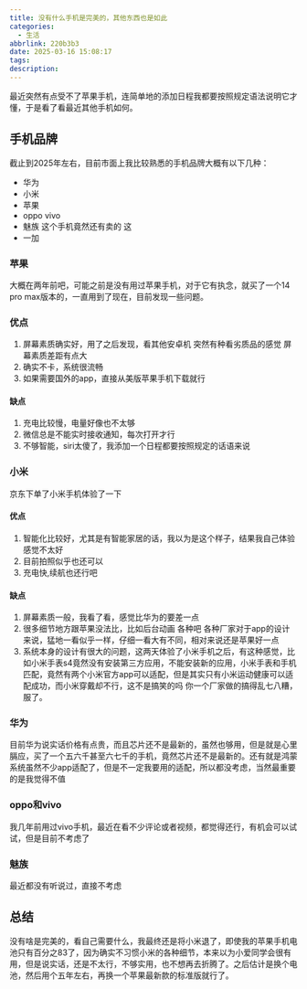 ```yaml
---
title: 没有什么手机是完美的，其他东西也是如此
categories:
  - 生活
abbrlink: 220b3b3
date: 2025-03-16 15:08:17
tags:
description:
---
```

最近突然有点受不了苹果手机，连简单地的添加日程我都要按照规定语法说明它才懂，于是看了看最近其他手机如何。
<!-- more -->
## 手机品牌
截止到2025年左右，目前市面上我比较熟悉的手机品牌大概有以下几种：
- 华为
- 小米
- 苹果
- oppo vivo
- 魅族 这个手机竟然还有卖的 这 
- 一加
### 苹果
大概在两年前吧，可能之前是没有用过苹果手机，对于它有执念，就买了一个14 pro max版本的，一直用到了现在，目前发现一些问题。
### 优点
1. 屏幕素质确实好，用了之后发现，看其他安卓机 突然有种看劣质品的感觉 屏幕素质差距有点大
2. 确实不卡，系统很流畅
3. 如果需要国外的app，直接从美版苹果手机下载就行
#### 缺点
1. 充电比较慢，电量好像也不太够
2. 微信总是不能实时接收通知，每次打开才行
3. 不够智能，siri太傻了，我添加一个日程都要按照规定的话语来说

### 小米
京东下单了小米手机体验了一下
#### 优点
1. 智能化比较好，尤其是有智能家居的话，我以为是这个样子，结果我自己体验感觉不太好
2. 目前拍照似乎也还可以
3. 充电快,续航也还行吧
#### 缺点
1. 屏幕素质一般，我看了看，感觉比华为的要差一点
2. 很多细节地方跟苹果没法比，比如后台动画 各种吧 各种厂家对于app的设计来说，猛地一看似乎一样，仔细一看大有不同，相对来说还是苹果好一点
3. 系统本身的设计有很大的问题，这两天体验了小米手机之后，有这种感觉，比如小米手表s4竟然没有安装第三方应用，不能安装新的应用，小米手表和手机匹配，竟然有两个小米官方app可以适配，但是其实只有小米运动健康可以适配成功，而小米穿戴却不行，这不是搞笑的吗 你一个厂家做的搞得乱七八糟，服了。
### 华为
目前华为说实话价格有点贵，而且芯片还不是最新的，虽然也够用，但是就是心里膈应，买了一个五六千甚至六七千的手机，竟然芯片还不是最新的。还有就是鸿蒙系统虽然不少app适配了，但是不一定我要用的适配，所以都没考虑，当然最重要的是我觉得不值
### oppo和vivo
我几年前用过vivo手机，最近在看不少评论或者视频，都觉得还行，有机会可以试试，但是目前不考虑了
### 魅族
最近都没有听说过，直接不考虑
## 总结
没有啥是完美的，看自己需要什么，我最终还是将小米退了，即使我的苹果手机电池只有百分之83了，因为确实不习惯小米的各种细节，本来以为小爱同学会很有用，但是说实话，还是不太行，不够实用，也不想再去折腾了。之后估计是换个电池，然后用个五年左右，再换一个苹果最新款的标准版就行了。
